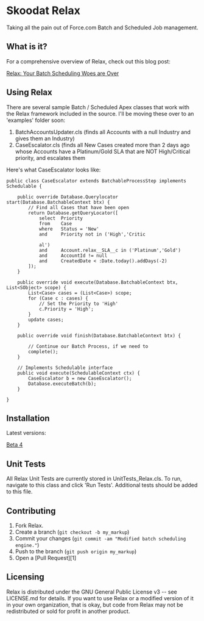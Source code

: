 Skoodat Relax
=============

Taking all the pain out of Force.com Batch and Scheduled Job management.

What is it?
-------

For a comprehensive overview of Relax, check out this blog post:

[Relax: Your Batch Scheduling Woes are Over](http://zachelrath.wordpress.com/2012/06/28/relax-your-batch-scheduling-woes-are-over/)

Using Relax
------------

There are several sample Batch / Scheduled Apex classes that work with the Relax framework included in the source. I'll be moving these over to an 'examples' folder soon:

1. BatchAccountsUpdater.cls (finds all Accounts with a null Industry and gives them an Industry)
2. CaseEscalator.cls (finds all New Cases created more than 2 days ago whose Accounts have a Platinum/Gold SLA that are NOT High/Critical priority, and escalates them    

Here's what CaseEscalator looks like:

	public class CaseEscalator extends BatchableProcessStep implements Schedulable {
	
		public override Database.Querylocator start(Database.BatchableContext btx) {
			// Find all Cases that have been open		
			return Database.getQueryLocator([
				select	Priority
				from	Case 
				where	Status = 'New'
				and		Priority not in ('High','Critic
				
				al')
				and		Account.relax__SLA__c in ('Platinum','Gold') 
				and		AccountId != null
				and		CreatedDate < :Date.today().addDays(-2) 
			]);
		}
	
		public override void execute(Database.BatchableContext btx, List<SObject> scope) {
			List<Case> cases = (List<Case>) scope;
			for (Case c : cases) {
				// Set the Priority to 'High'
				c.Priority = 'High';
			}
			update cases;
		}
	
		public override void finish(Database.BatchableContext btx) {
	
			// Continue our Batch Process, if we need to
			complete();
		}
	
		// Implements Schedulable interface
		public void execute(SchedulableContext ctx) {
			CaseEscalator b = new CaseEscalator();
			Database.executeBatch(b);
		}
	
	}

Installation
-----------

Latest versions:

[Beta 4](https://login.salesforce.com/packaging/installPackage.apexp?p0=04tE0000000HWiT)


Unit Tests
-------

All Relax Unit Tests are currently stored in UnitTests_Relax.cls. To run, navigate to this class and click 'Run Tests'. Additional tests should be added to this file.


Contributing
------------

1. Fork Relax.
2. Create a branch (`git checkout -b my_markup`)
3. Commit your changes (`git commit -am "Modified batch scheduling engine."`)
4. Push to the branch (`git push origin my_markup`)
5. Open a [Pull Request][1]

Licensing
------------

Relax is distributed under the GNU General Public License v3 -- see LICENSE.md for details. If you want to use Relax or a modified version of it in your own organization, that is okay, but code from Relax may not be redistributed or sold for profit in another product. 